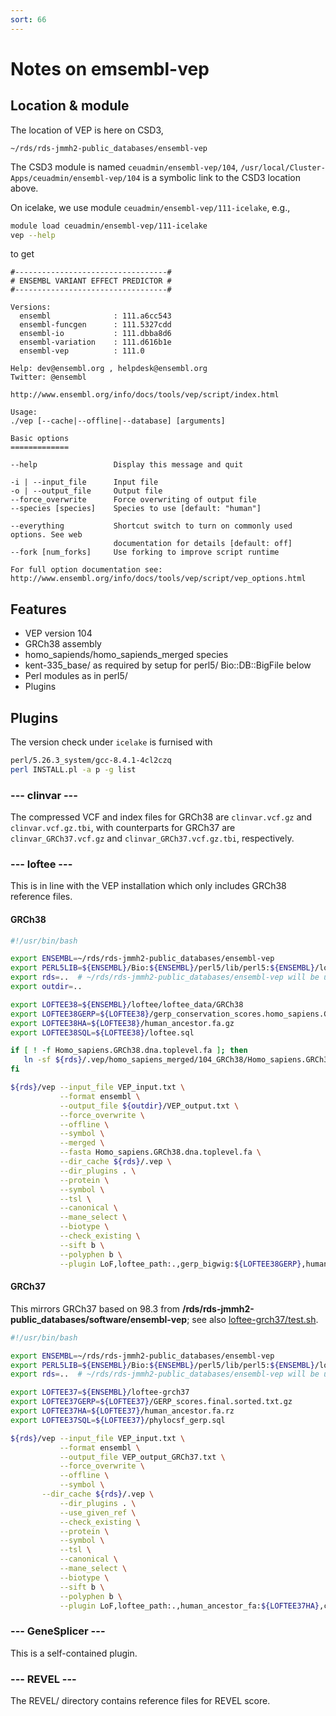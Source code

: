 ```yaml
---
sort: 66
---
```


# Notes on emsembl-vep

## Location & module

The location of VEP is here on CSD3,

`~/rds/rds-jmmh2-public_databases/ensembl-vep`

The CSD3 module is named `ceuadmin/ensembl-vep/104`, `/usr/local/Cluster-Apps/ceuadmin/ensembl-vep/104` is a symbolic link to the CSD3 location above.

On icelake, we use module `ceuadmin/ensembl-vep/111-icelake`, e.g.,

```bash
module load ceuadmin/ensembl-vep/111-icelake
vep --help
```

to get

```
#----------------------------------#
# ENSEMBL VARIANT EFFECT PREDICTOR #
#----------------------------------#

Versions:
  ensembl              : 111.a6cc543
  ensembl-funcgen      : 111.5327cdd
  ensembl-io           : 111.dbba8d6
  ensembl-variation    : 111.d616b1e
  ensembl-vep          : 111.0

Help: dev@ensembl.org , helpdesk@ensembl.org
Twitter: @ensembl

http://www.ensembl.org/info/docs/tools/vep/script/index.html

Usage:
./vep [--cache|--offline|--database] [arguments]

Basic options
=============

--help                 Display this message and quit

-i | --input_file      Input file
-o | --output_file     Output file
--force_overwrite      Force overwriting of output file
--species [species]    Species to use [default: "human"]

--everything           Shortcut switch to turn on commonly used options. See web
                       documentation for details [default: off]
--fork [num_forks]     Use forking to improve script runtime

For full option documentation see:
http://www.ensembl.org/info/docs/tools/vep/script/vep_options.html
```

## Features

- VEP version 104
- GRCh38 assembly
- homo_sapiends/homo_sapiends_merged species
- kent-335_base/ as required by setup for perl5/ Bio::DB::BigFile below
- Perl modules as in perl5/
- Plugins

## Plugins

The version check under `icelake` is furnised with

```bash
perl/5.26.3_system/gcc-8.4.1-4cl2czq
perl INSTALL.pl -a p -g list
```

### --- clinvar ---

The compressed VCF and index files for GRCh38 are `clinvar.vcf.gz` and `clinvar.vcf.gz.tbi`, with counterparts for GRCh37 are `clinvar_GRCh37.vcf.gz` and `clinvar_GRCh37.vcf.gz.tbi`, respectively.

### --- loftee ---

This is in line with the VEP installation which only includes GRCh38 reference files.

#### GRCh38

```bash
#!/usr/bin/bash

export ENSEMBL=~/rds/rds-jmmh2-public_databases/ensembl-vep
export PERL5LIB=${ENSEMBL}/Bio:${ENSEMBL}/perl5/lib/perl5:${ENSEMBL}/loftee:$HPC_WORK/bin
export rds=..  # ~/rds/rds-jmmh2-public_databases/ensembl-vep will be user-specific
export outdir=..

export LOFTEE38=${ENSEMBL}/loftee/loftee_data/GRCh38
export LOFTEE38GERP=${LOFTEE38}/gerp_conservation_scores.homo_sapiens.GRCh38.bw
export LOFTEE38HA=${LOFTEE38}/human_ancestor.fa.gz
export LOFTEE38SQL=${LOFTEE38}/loftee.sql

if [ ! -f Homo_sapiens.GRCh38.dna.toplevel.fa ]; then
   ln -sf ${rds}/.vep/homo_sapiens_merged/104_GRCh38/Homo_sapiens.GRCh38.dna.toplevel.fa
fi

${rds}/vep --input_file VEP_input.txt \
           --format ensembl \
           --output_file ${outdir}/VEP_output.txt \
           --force_overwrite \
           --offline \
           --symbol \
           --merged \
           --fasta Homo_sapiens.GRCh38.dna.toplevel.fa \
           --dir_cache ${rds}/.vep \
           --dir_plugins . \
           --protein \
           --symbol \
           --tsl \
           --canonical \
           --mane_select \
           --biotype \
           --check_existing \
           --sift b \
           --polyphen b \
           --plugin LoF,loftee_path:.,gerp_bigwig:${LOFTEE38GERP},human_ancestor_fa:${LOFTEE38HA},conservation_file:${LOFTEE38SQL}
```

#### GRCh37

This mirrors GRCh37 based on 98.3 from **/rds/rds-jmmh2-public_databases/software/ensembl-vep**; see also [loftee-grch37/test.sh](loftee-grch37/test.sh).

```bash
#!/usr/bin/bash

export ENSEMBL=~/rds/rds-jmmh2-public_databases/ensembl-vep
export PERL5LIB=${ENSEMBL}/Bio:${ENSEMBL}/perl5/lib/perl5:${ENSEMBL}/loftee-grch37:$HPC_WORK/bin
export rds=..  # ~/rds/rds-jmmh2-public_databases/ensembl-vep will be user-specific

export LOFTEE37=${ENSEMBL}/loftee-grch37
export LOFTEE37GERP=${LOFTEE37}/GERP_scores.final.sorted.txt.gz
export LOFTEE37HA=${LOFTEE37}/human_ancestor.fa.rz
export LOFTEE37SQL=${LOFTEE37}/phylocsf_gerp.sql

${rds}/vep --input_file VEP_input.txt \
           --format ensembl \
           --output_file VEP_output_GRCh37.txt \
           --force_overwrite \
           --offline \
           --symbol \
	   --dir_cache ${rds}/.vep \
           --dir_plugins . \
           --use_given_ref \
           --check_existing \
           --protein \
           --symbol \
           --tsl \
           --canonical \
           --mane_select \
           --biotype \
           --sift b \
           --polyphen b \
           --plugin LoF,loftee_path:.,human_ancestor_fa:${LOFTEE37HA},conservation_file:${LOFTEE37SQL}
```

### --- GeneSplicer ---

This is a self-contained plugin.

### --- REVEL ---

The REVEL/ directory contains reference files for REVEL score.
